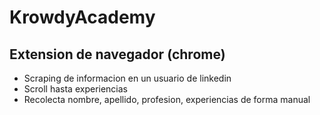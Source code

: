 # KrowdyAcademy

## Extension de navegador (chrome) 

- Scraping de informacion en un usuario de linkedin
- Scroll hasta experiencias
- Recolecta nombre, apellido, profesion, experiencias de forma manual
